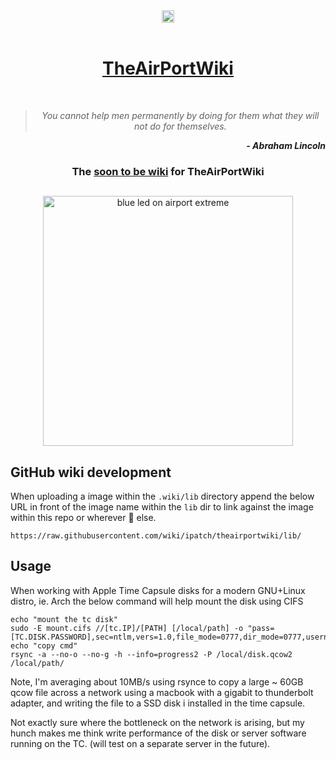 <div align="center">
<a href="http://webchat.freenode.net?channels=%23theairportwiki" target="_blank"><img src="https://img.shields.io/badge/irc.freenode.net-%23theairportwiki-blue.svg?style=flat"  height="20"></a>
</div>
<br />
<div align="center">
<h1><a href="http://theairportwiki.com">TheAirPortWiki</a></h1>
</div>
<br />

<div align="center">

> _You cannot help men permanently by doing for them what they will not do for themselves._<br />

</div>

<div align="right">

***- Abraham Lincoln***

</div>

<div align="center">

### The [soon to be wiki](https://github.com/ipatch/theairportwiki/wiki) for TheAirPortWiki

</div>

##

<div align="center">
<img src="https://github.com/ipatch/theairportwiki/blob/ipatch/dev/media/airport-awesome-blue.JPG" alt="blue led on airport extreme" width="400">
</div>

##

## GitHub wiki development

When uploading a image within the `.wiki/lib` directory append the below URL in front of the image name within the `lib` dir to link against the image within this repo or wherever  🌈 else.

```shell
https://raw.githubusercontent.com/wiki/ipatch/theairportwiki/lib/
```

## Usage

<a name="usage"></a>

When working with Apple Time Capsule disks for a modern GNU+Linux distro, ie. Arch the below command will help mount the disk using CIFS

```shell
echo "mount the tc disk"
sudo -E mount.cifs //[tc.IP]/[PATH] [/local/path] -o "pass=[TC.DISK.PASSWORD],sec=ntlm,vers=1.0,file_mode=0777,dir_mode=0777,username=capin,uid=1000,gid=985"
echo "copy cmd"
rsync -a --no-o --no-g -h --info=progress2 -P /local/disk.qcow2 /local/path/
```

Note, I'm averaging about 10MB/s using rsynce to copy a large ~ 60GB qcow file across a network using a macbook with a gigabit to thunderbolt adapter, and writing the file to a SSD disk i installed in the time capsule.

Not exactly sure where the bottleneck on the network is arising, but my hunch makes me think write performance of the disk or server software running on the TC. (will test on a separate server in the future).
